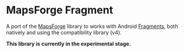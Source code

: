 MapsForge Fragment
==================

A port of the [MapsForge][1] library to works with Android [Fragments][2], both
natively and using the compatibility library (v4).


**This library is currently in the experimental stage.**




 [1]: http://code.google.com/p/mapsforge/
 [2]: http://developer.android.com/guide/topics/fundamentals/fragments.html
